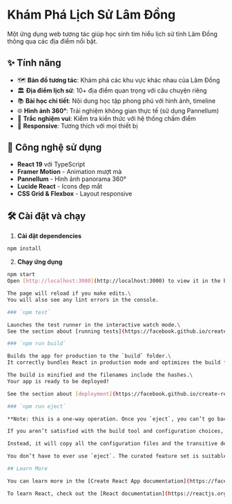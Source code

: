 # Khám Phá Lịch Sử Lâm Đồng

Một ứng dụng web tương tác giúp học sinh tìm hiểu lịch sử tỉnh Lâm Đồng thông qua các địa điểm nổi bật.

## ✨ Tính năng

- 🗺️ **Bản đồ tương tác**: Khám phá các khu vực khác nhau của Lâm Đồng
- 🏛️ **Địa điểm lịch sử**: 10+ địa điểm quan trọng với câu chuyện riêng
- 📚 **Bài học chi tiết**: Nội dung học tập phong phú với hình ảnh, timeline
- 🌐 **Hình ảnh 360°**: Trải nghiệm không gian thực tế (sử dụng Pannellum)
- 🎯 **Trắc nghiệm vui**: Kiểm tra kiến thức với hệ thống chấm điểm
- 📱 **Responsive**: Tương thích với mọi thiết bị

## 🚀 Công nghệ sử dụng

- **React 19** với TypeScript
- **Framer Motion** - Animation mượt mà
- **Pannellum** - Hình ảnh panorama 360°
- **Lucide React** - Icons đẹp mắt
- **CSS Grid & Flexbox** - Layout responsive

## 🛠️ Cài đặt và chạy

1. **Cài đặt dependencies**

```bash
npm install
```

2. **Chạy ứng dụng**

```bash
npm start
Open [http://localhost:3000](http://localhost:3000) to view it in the browser.

The page will reload if you make edits.\
You will also see any lint errors in the console.

### `npm test`

Launches the test runner in the interactive watch mode.\
See the section about [running tests](https://facebook.github.io/create-react-app/docs/running-tests) for more information.

### `npm run build`

Builds the app for production to the `build` folder.\
It correctly bundles React in production mode and optimizes the build for the best performance.

The build is minified and the filenames include the hashes.\
Your app is ready to be deployed!

See the section about [deployment](https://facebook.github.io/create-react-app/docs/deployment) for more information.

### `npm run eject`

**Note: this is a one-way operation. Once you `eject`, you can’t go back!**

If you aren’t satisfied with the build tool and configuration choices, you can `eject` at any time. This command will remove the single build dependency from your project.

Instead, it will copy all the configuration files and the transitive dependencies (webpack, Babel, ESLint, etc) right into your project so you have full control over them. All of the commands except `eject` will still work, but they will point to the copied scripts so you can tweak them. At this point you’re on your own.

You don’t have to ever use `eject`. The curated feature set is suitable for small and middle deployments, and you shouldn’t feel obligated to use this feature. However we understand that this tool wouldn’t be useful if you couldn’t customize it when you are ready for it.

## Learn More

You can learn more in the [Create React App documentation](https://facebook.github.io/create-react-app/docs/getting-started).

To learn React, check out the [React documentation](https://reactjs.org/).
```
